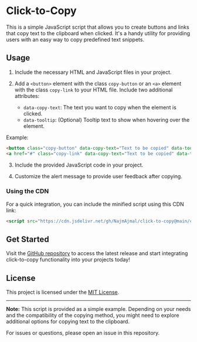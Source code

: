 # Click-to-Copy

This is a simple JavaScript script that allows you to create buttons and links that copy text to the clipboard when clicked. It's a handy utility for providing users with an easy way to copy predefined text snippets.

## Usage

1. Include the necessary HTML and JavaScript files in your project.

2. Add a `<button>` element with the class `copy-button` or an `<a>` element with the class `copy-link` to your HTML file. Include two additional attributes:
   - `data-copy-text`: The text you want to copy when the element is clicked.
   - `data-tooltip`: (Optional) Tooltip text to show when hovering over the element.

Example:
```html
<button class="copy-button" data-copy-text="Text to be copied" data-tooltip="Click to Copy">Copy</button>
<a href="#" class="copy-link" data-copy-text="Text to be copied" data-tooltip="Click to Copy">Copy</a>
```

3. Include the provided JavaScript code in your project.

4. Customize the alert message to provide user feedback after copying.

### Using the CDN

For a quick integration, you can include the minified script using this CDN link:

```html
<script src="https://cdn.jsdelivr.net/gh/NajmAjmal/click-to-copy@main/ctc_min.js"></script>
```

## Get Started

Visit the [GitHub repository](https://github.com/NajmAjmal/click-to-copy) to access the latest release and start integrating click-to-copy functionality into your projects today!

## License

This project is licensed under the [MIT License](LICENSE).

---

**Note:** This script is provided as a simple example. Depending on your needs and the compatibility of the copying method, you might need to explore additional options for copying text to the clipboard.

For issues or questions, please open an issue in this repository.
```
